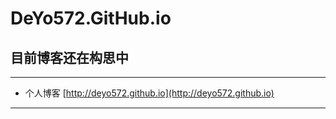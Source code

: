 # DeYo572.GitHub.io

## 目前博客还在构思中

--------------------------------------------------------------

- 个人博客 [http://deyo572.github.io](http://deyo572.github.io)
--------------------------------------------------------------
